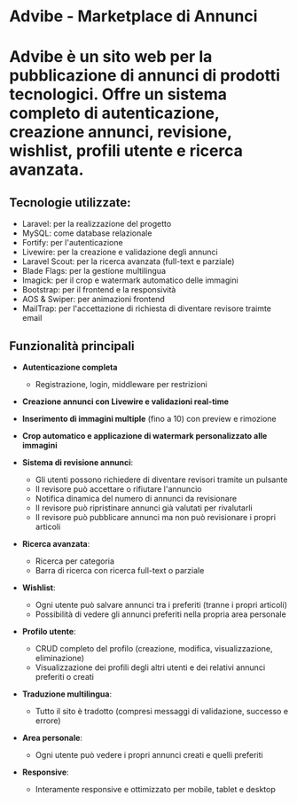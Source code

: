# Advibe - Marketplace di Annunci

# Advibe è un sito web per la pubblicazione di annunci di prodotti tecnologici. Offre un sistema completo di autenticazione, creazione annunci, revisione, wishlist, profili utente e ricerca avanzata.
## Tecnologie utilizzate:
- Laravel: per la realizzazione del progetto
- MySQL: come database relazionale
- Fortify: per l'autenticazione
- Livewire: per la creazione e validazione degli annunci
- Laravel Scout: per la ricerca avanzata (full-text e parziale)
- Blade Flags: per la gestione multilingua
- Imagick: per il crop e watermark automatico delle immagini
- Bootstrap: per il frontend e la responsività
- AOS & Swiper: per animazioni frontend
- MailTrap: per l'accettazione di richiesta di diventare revisore traimte email

## Funzionalità principali

- **Autenticazione completa**
  - Registrazione, login, middleware per restrizioni

- **Creazione annunci con Livewire e validazioni real-time**

- **Inserimento di immagini multiple** (fino a 10) con preview e rimozione

- **Crop automatico e applicazione di watermark personalizzato alle immagini**

- **Sistema di revisione annunci**:
  - Gli utenti possono richiedere di diventare revisori tramite un pulsante
  - Il revisore può accettare o rifiutare l'annuncio
  - Notifica dinamica del numero di annunci da revisionare
  - Il revisore può ripristinare annunci già valutati per rivalutarli
  - Il revisore può pubblicare annunci ma non può revisionare i propri articoli

- **Ricerca avanzata**:
  - Ricerca per categoria
  - Barra di ricerca con ricerca full-text o parziale

- **Wishlist**:
  - Ogni utente può salvare annunci tra i preferiti (tranne i propri articoli)
  - Possibilità di vedere gli annunci preferiti nella propria area personale

- **Profilo utente**:
  - CRUD completo del profilo (creazione, modifica, visualizzazione, eliminazione)
  - Visualizzazione dei profili degli altri utenti e dei relativi annunci preferiti o creati

- **Traduzione multilingua**:
  - Tutto il sito è tradotto (compresi messaggi di validazione, successo e errore)

- **Area personale**:
  - Ogni utente può vedere i propri annunci creati e quelli preferiti

- **Responsive**:
  - Interamente responsive e ottimizzato per mobile, tablet e desktop

